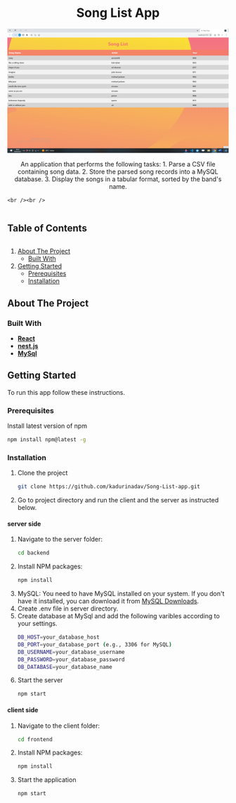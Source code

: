 <p align="center">
  <h1 align="center">Song List App</h1>
<img src="preview.png"/>
  <p align="center">
    An application that performs the following tasks:
      1. Parse a CSV file containing song data.
      2. Store the parsed song records into a MySQL database.
      3. Display the songs in a tabular format, sorted by the band's name.

    <br /><br />

<h2 style="display: inline-block">Table of Contents</h2>
<ol>
  <li>
    <a href="#about-the-project">About The Project</a>
    <ul>
      <li><a href="#built-with">Built With</a></li>
    </ul>
  </li>
  <li>
    <a href="#getting-started">Getting Started</a>
    <ul>
      <li><a href="#prerequisites">Prerequisites</a></li>
      <li><a href="#installation">Installation</a></li>
    </ul>
  </li>
</ol>

## About The Project

### Built With

- **[React](https://reactjs.org/)**
- **[nest.js](https://nestjs.com/)**
- **[MySql](https://www.mysql.com/)**

## Getting Started

To run this app follow these instructions.

### Prerequisites

Install latest version of npm

  ```sh
  npm install npm@latest -g
  ```

### Installation

1. Clone the project
   ```sh
   git clone https://github.com/kadurinadav/Song-List-app.git
   ```
2. Go to project directory and run the client and the server as instructed below. 

#### server side
1. Navigate to the server folder:
   ```sh
   cd backend
   ```
2. Install NPM packages:
   ```sh
   npm install
   ```
3. MySQL: You need to have MySQL installed on your system. If you don't have it installed, you can download it from [MySQL Downloads](https://dev.mysql.com/downloads/).
4. Create .env file in server directory.
5. Create database at MySql and add the following varibles according to your settings.
   ```sh
   DB_HOST=your_database_host
   DB_PORT=your_database_port (e.g., 3306 for MySQL)
   DB_USERNAME=your_database_username
   DB_PASSWORD=your_database_password
   DB_DATABASE=your_database_name
   ```
6. Start the server
   ```sh
   npm start
   ```
#### client side
1. Navigate to the client folder:
   ```sh
   cd frontend
   ```
2. Install NPM packages:
   ```sh
   npm install
   ```
3. Start the application
    ```sh
    npm start
    ```


